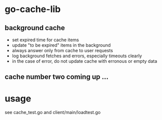 # go-cache-lib

## background cache

- set expired time for cache items
- update "to be expired" items in the background
- always answer only from cache to user requests
- log background fetches and errors, especially timeouts clearly
- in the case of error, do not update cache with erronous or empty data

## cache number two coming up ...

# usage

see cache_test.go and client/main/loadtest.go